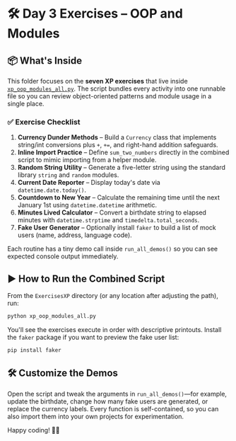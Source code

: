 # 🛠️ Day 3 Exercises – OOP and Modules

## 📦 What's Inside

This folder focuses on the **seven XP exercises** that live inside [`xp_oop_modules_all.py`](ExercisesXP/xp_oop_modules_all.py). The script bundles every activity into one runnable file so you can review object-oriented patterns and module usage in a single place.

### ✅ Exercise Checklist
1. **Currency Dunder Methods** – Build a `Currency` class that implements string/int conversions plus `+`, `+=`, and right-hand addition safeguards.
2. **Inline Import Practice** – Define `sum_two_numbers` directly in the combined script to mimic importing from a helper module.
3. **Random String Utility** – Generate a five-letter string using the standard library `string` and `random` modules.
4. **Current Date Reporter** – Display today's date via `datetime.date.today()`.
5. **Countdown to New Year** – Calculate the remaining time until the next January 1st using `datetime.datetime` arithmetic.
6. **Minutes Lived Calculator** – Convert a birthdate string to elapsed minutes with `datetime.strptime` and `timedelta.total_seconds`.
7. **Fake User Generator** – Optionally install `faker` to build a list of mock users (name, address, language code).

Each routine has a tiny demo call inside `run_all_demos()` so you can see expected console output immediately.

## ▶️ How to Run the Combined Script

From the `ExercisesXP` directory (or any location after adjusting the path), run:

```bash
python xp_oop_modules_all.py
```

You'll see the exercises execute in order with descriptive printouts. Install the `faker` package if you want to preview the fake user list:

```bash
pip install faker
```

## 🛠️ Customize the Demos

Open the script and tweak the arguments in `run_all_demos()`—for example, update the birthdate, change how many fake users are generated, or replace the currency labels. Every function is self-contained, so you can also import them into your own projects for experimentation.

Happy coding! 🐍💙
